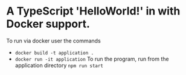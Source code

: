 # A TypeScript 'HelloWorld!' in with Docker support.
To run via docker user the commands
* `docker build -t application .`
*  `docker run -it application`
To run the program, run from the application directory `npm run start`